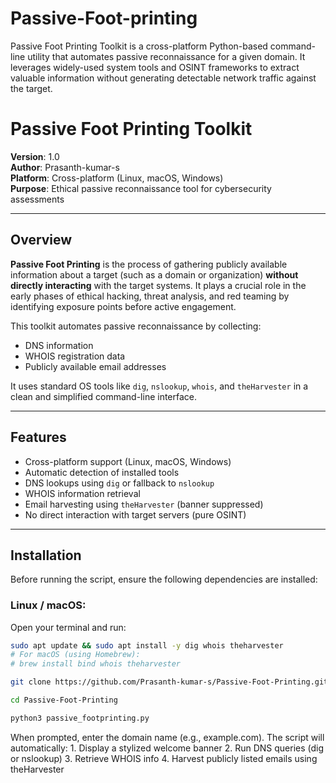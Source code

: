 # Passive-Foot-printing
Passive Foot Printing Toolkit is a cross-platform Python-based command-line utility that automates passive reconnaissance for a given domain. It leverages widely-used system tools and OSINT frameworks to extract valuable information without generating detectable network traffic against the target.


# Passive Foot Printing Toolkit

**Version**: 1.0  
**Author**: Prasanth-kumar-s  
**Platform**: Cross-platform (Linux, macOS, Windows)  
**Purpose**: Ethical passive reconnaissance tool for cybersecurity assessments

---

## Overview

**Passive Foot Printing** is the process of gathering publicly available information about a target (such as a domain or organization) **without directly interacting** with the target systems. It plays a crucial role in the early phases of ethical hacking, threat analysis, and red teaming by identifying exposure points before active engagement.

This toolkit automates passive reconnaissance by collecting:

- DNS information
- WHOIS registration data
- Publicly available email addresses

It uses standard OS tools like `dig`, `nslookup`, `whois`, and `theHarvester` in a clean and simplified command-line interface.

---

## Features

- Cross-platform support (Linux, macOS, Windows)
- Automatic detection of installed tools
- DNS lookups using `dig` or fallback to `nslookup`
- WHOIS information retrieval
- Email harvesting using `theHarvester` (banner suppressed)
- No direct interaction with target servers (pure OSINT)

---

## Installation

Before running the script, ensure the following dependencies are installed:

### Linux / macOS:

Open your terminal and run:

```bash
sudo apt update && sudo apt install -y dig whois theharvester
# For macOS (using Homebrew):
# brew install bind whois theharvester

git clone https://github.com/Prasanth-kumar-s/Passive-Foot-Printing.git

cd Passive-Foot-Printing

python3 passive_footprinting.py

```


When prompted, enter the domain name (e.g., example.com). The script will automatically:
	1.	Display a stylized welcome banner
	2.	Run DNS queries (dig or nslookup)
	3.	Retrieve WHOIS info
	4.	Harvest publicly listed emails using theHarvester
